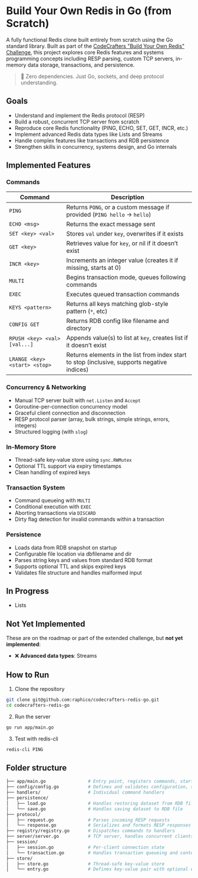 # Build Your Own Redis in Go (from Scratch)

A fully functional Redis clone built entirely from scratch using the Go standard library. Built as part of the [CodeCrafters "Build Your Own Redis" Challenge](https://codecrafters.io/challenges/redis), this project explores core Redis features and systems programming concepts including RESP parsing, custom TCP servers, in-memory data storage, transactions, and persistence.

> 🚀 Zero dependencies. Just Go, sockets, and deep protocol understanding.

## Goals

- Understand and implement the Redis protocol (RESP)
- Build a robust, concurrent TCP server from scratch
- Reproduce core Redis functionality (PING, ECHO, SET, GET, INCR, etc.)
- Implement advanced Redis data types like Lists and Streams
- Handle complex features like transactions and RDB persistence
- Strengthen skills in concurrency, systems design, and Go internals

## Implemented Features

### Commands

| Command                       | Description                                                                                  |
| ----------------------------- | -------------------------------------------------------------------------------------------- |
| `PING`                        | Returns `PONG`, or a custom message if provided (`PING hello` → `hello`)                     |
| `ECHO <msg>`                  | Returns the exact message sent                                                               |
| `SET <key> <val>`             | Stores `val` under `key`, overwrites if it exists                                            |
| `GET <key>`                   | Retrieves value for `key`, or nil if it doesn’t exist                                        |
| `INCR <key>`                  | Increments an integer value (creates it if missing, starts at 0)                             |
| `MULTI`                       | Begins transaction mode, queues following commands                                           |
| `EXEC`                        | Executes queued transaction commands                                                         |
| `KEYS <pattern>`              | Returns all keys matching glob-style pattern (`*`, etc)                                      |
| `CONFIG GET`                  | Returns RDB config like filename and directory                                               |
| `RPUSH <key> <val> [val...]`  | Appends value(s) to list at `key`, creates list if it doesn’t exist                          |
| `LRANGE <key> <start> <stop>` | Returns elements in the list from index start to stop (inclusive, supports negative indices) |

### Concurrency & Networking

- Manual TCP server built with `net.Listen` and `Accept`
- Goroutine-per-connection concurrency model
- Graceful client connection and disconnection
- RESP protocol parser (array, bulk strings, simple strings, errors, integers)
- Structured logging (with `slog`)

### In-Memory Store

- Thread-safe key-value store using `sync.RWMutex`
- Optional TTL support via expiry timestamps
- Clean handling of expired keys

### Transaction System

- Command queueing with `MULTI`
- Conditional execution with `EXEC`
- Aborting transactions via `DISCARD`
- Dirty flag detection for invalid commands within a transaction

### Persistence

- Loads data from RDB snapshot on startup
- Configurable file location via dbfilename and dir
- Parses string keys and values from standard RDB format
- Supports optional TTL and skips expired keys
- Validates file structure and handles malformed input

## In Progress

- Lists

## Not Yet Implemented

These are on the roadmap or part of the extended challenge, but **not yet implemented**:

- ❌ **Advanced data types**: Streams

## How to Run

1. Clone the repository

```bash
git clone git@github.com:raphico/codecrafters-redis-go.git
cd codecrafters-redis-go
```

2. Run the server

```bash
go run app/main.go
```

3. Test with redis-cli

```bash
redis-cli PING
```

## Folder structure

```bash
├── app/main.go                # Entry point, registers commands, starts server
├── config/config.go           # Defines and validates configuration, such as RDB path
├── handlers/                  # Individual command handlers
├── persistence/
│   ├── load.go                # Handles restoring dataset from RDB file
│   └── save.go                # Handles saving dataset to RDB file
├── protocol/
│   ├── request.go             # Parses incoming RESP requests
│   └── response.go            # Serializes and formats RESP responses
├── registry/registry.go       # Dispatches commands to handlers
├── server/server.go           # TCP server, handles concurrent clients
├── session/
│   ├── session.go             # Per-client connection state
│   └── transaction.go         # Handles transaction queueing and context
├── store/
│   ├── store.go               # Thread-safe key-value store
│   └── entry.go               # Defines key-value pair with optional expiry
```

